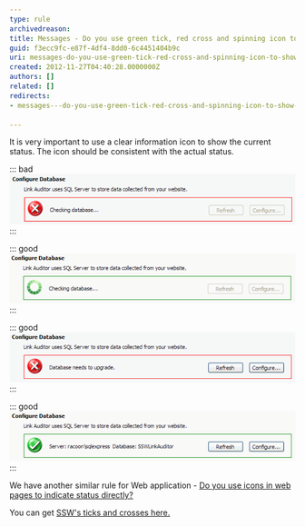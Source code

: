 ```yaml
---
type: rule
archivedreason: 
title: Messages - Do you use green tick, red cross and spinning icon to show the status?
guid: f3ecc9fc-e87f-4df4-8dd0-6c4451404b9c
uri: messages-do-you-use-green-tick-red-cross-and-spinning-icon-to-show-the-status
created: 2012-11-27T04:40:28.0000000Z
authors: []
related: []
redirects:
- messages---do-you-use-green-tick-red-cross-and-spinning-icon-to-show-the-status

---
```


It is very important to use a clear information icon to show the current status. The icon should be consistent with the actual status.

<!--endintro-->


::: bad  
![Figure: Bad Example - The icon is not consistent with the actual status](../../assets/wrongIconStatus.gif)  
:::


::: good  
![Figure: Good Example - Use spinning icon to show the checking status](../../assets/spinningIconStatus.gif)  
:::


::: good  
![Figure: Good Example - Use red cross icon to show the wrong status](../../assets/crossIconStatus.gif)  
:::


::: good  
![Figure: Good Example - Use green tick icon to show the correct status](../../assets/tickIconStatus.gif)  
:::

We have another similar rule for Web application - [Do you use icons in web pages to indicate status directly?](http://www.ssw.com.au/ssw/standards/rules/RulesToBetterWebsitesLayout.aspx#StatusIcon)

You can get [SSW's ticks and crosses here.](http://www.ssw.com.au/ssw/standards/images/OurTicksCrosses/browse.aspx)
